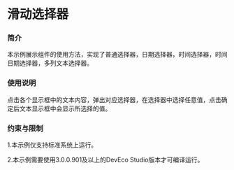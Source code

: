 # 滑动选择器

### 简介

本示例展示<picker>组件的使用方法，实现了普通选择器，日期选择器，时间选择器，时间日期选择器，多列文本选择器。

### 使用说明

点击各个显示框中的文本内容，弹出对应选择器，在选择器中选择任意值，点击确定后文本显示框中会显示所选择的值。

### 约束与限制

1.本示例仅支持标准系统上运行。

2.本示例需要使用3.0.0.901及以上的DevEco Studio版本才可编译运行。
